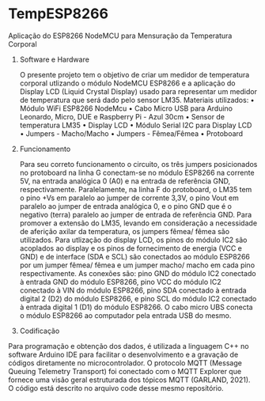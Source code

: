 # TempESP8266
Aplicação do ESP8266 NodeMCU para Mensuração da Temperatura Corporal

1. Software e Hardware

   O presente projeto tem o objetivo de criar um medidor de temperatura corporal utlizando o módulo NodeMCU ESP8266 e a aplicação do Display LCD (Liquid Crystal Display) usado para representar um medidor de temperatura que será dado pelo sensor LM35. Materiais utilizados:
   •	Módulo WiFi ESP8266 NodeMcu
   •	Cabo Micro USB para Arduino Leonardo, Micro, DUE e Raspberry Pi - Azul 30cm
   •	Sensor de temperatura LM35
   •	Display LCD
   •	Módulo Serial I2C para Display LCD
   •	Jumpers - Macho/Macho
   •	Jumpers - Fêmea/Fêmea
   •	Protoboard
   
2. Funcionamento
 
    Para seu correto funcionamento o circuito, os três jumpers posicionados no protoboard na linha G conectam-se no módulo ESP8266 na corrente 5V, na entrada analógica 0 (A0) e na entrada de referência GND, respectivamente. Paralelamente, na linha F do protoboard, o LM35 tem o pino +Vs em paralelo ao jumper de corrente 3,3V, o pino Vout em paralelo ao jumper de entrada analógica 0, e o pino GND que é o negativo (terra) paralelo ao jumper de entrada de referência GND. Para promover a extensão do LM35, levando em consideração a necessidade de aferição axilar da temperatura, os jumpers fêmea/ fêmea são utilizados.
	  Para utlização do display LCD, os pinos do módulo IC2 são acoplados ao display e os pinos de fornecimento de energia (VCC e GND) e de interface (SDA e SCL) são conectados ao módulo ESP8266 por um jumper fêmea/ fêmea e um jumper macho/ macho em cada pino respectivamente. As conexões são: pino GND do módulo IC2 conectado à entrada GND do módulo ESP8266, pino VCC do módulo IC2 conectado à VIN do módulo ESP8266, pino SDA conectado à entrada digital 2 (D2) do módulo ESP8266, e pino SCL do módulo IC2 conectado à entrada digital 1 (D1) do módulo ESP8266.
O cabo micro UBS conecta o módulo ESP8266 ao computador pela entrada USB do mesmo.

3. Codificação 

  Para programação e obtenção dos dados, é utilizada a linguagem C++ no software Arduino IDE para facilitar o desenvolvimento e a gravação de códigos diretamente no microcontrolador. O protocolo MQTT (Message Queuing Telemetry Transport) foi conectado com o MQTT Explorer que fornece uma visão geral estruturada dos tópicos MQTT (GARLAND, 2021). O código está descrito no arquivo code desse mesmo reposítório.
